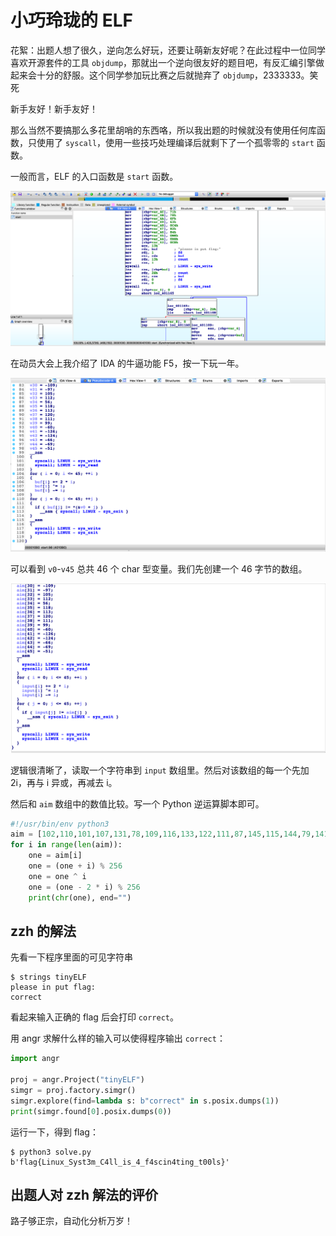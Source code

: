 # 小巧玲珑的 ELF

花絮：出题人想了很久，逆向怎么好玩，还要让萌新友好呢？在此过程中一位同学喜欢开源套件的工具 `objdump`，那就出一个逆向很友好的题目吧，有反汇编引擎做起来会十分的舒服。这个同学参加玩比赛之后就抛弃了 `objdump`，2333333。笑死

新手友好！新手友好！

那么当然不要搞那么多花里胡哨的东西咯，所以我出题的时候就没有使用任何库函数，只使用了 `syscall`，使用一些技巧处理编译后就剩下了一个孤零零的 `start` 函数。

一般而言，ELF 的入口函数是 `start` 函数。

![](./images/截屏2019-10-18下午4.26.58.png)

在动员大会上我介绍了 IDA 的牛逼功能 F5，按一下玩一年。

![](./images/截屏2019-10-18下午4.29.15.png)

可以看到 `v0`-`v45` 总共 46 个 char 型变量。我们先创建一个 46 字节的数组。

![](./images/截屏2019-10-18下午4.32.48.png)

逻辑很清晰了，读取一个字符串到 `input` 数组里。然后对该数组的每一个先加 2i，再与 i 异或，再减去 i。

然后和 `aim` 数组中的数值比较。写一个 Python 逆运算脚本即可。

```python
#!/usr/bin/env python3
aim = [102,110,101,107,131,78,109,116,133,122,111,87,145,115,144,79,141,127,99,54,108,110,135,105,163,111,88,115,102,86,147,159,105,112,56,118,113,120,111,99,196,130,132,190,187,205]
for i in range(len(aim)):
    one = aim[i]
    one = (one + i) % 256
    one = one ^ i
    one = (one - 2 * i) % 256
    print(chr(one), end="")
```

## zzh 的解法

先看一下程序里面的可见字符串

```
$ strings tinyELF
please in put flag:
correct
```

看起来输入正确的 flag 后会打印 `correct`。

用 angr 求解什么样的输入可以使得程序输出 `correct`：

```python
import angr

proj = angr.Project("tinyELF")
simgr = proj.factory.simgr()
simgr.explore(find=lambda s: b"correct" in s.posix.dumps(1))
print(simgr.found[0].posix.dumps(0))
```

运行一下，得到 flag：

```
$ python3 solve.py
b'flag{Linux_Syst3m_C4ll_is_4_f4scin4ting_t00ls}'
```
## 出题人对 zzh 解法的评价
路子够正宗，自动化分析万岁！
